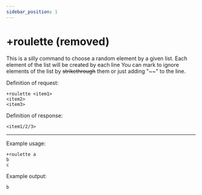 ```yaml
---
sidebar_position: 1
---
```


# +roulette (removed)
This is a silly command to choose a random element by a given list.
Each element of the list will be created by each line
You can mark to ignore elements of the list by ~~strikethrough~~ them or just adding "~~" to the line.

Definition of request:

    +roulette <item1>
    <item2>
    <item3>

Definition of response: 
    
    <item1/2/3>

-------------------

Example usage:

    +roulette a
    b
    c

Example output:

    b
